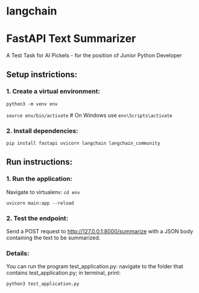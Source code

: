 # langchain
# FastAPI Text Summarizer
A Test Task for AI Pickels - for the position of Junior Python Developer

## Setup instrictions:
### 1. Create a virtual environment:

`python3 -m venv env`

`source env/bin/activate`  # On Windows use `env\Scripts\activate`

### 2. Install dependencies:

`pip install fastapi uvicorn langchain langchain_community`

## Run instructions:
### 1. Run the application:
Navigate to virtualenv: 
`cd env`

`uvicorn main:app --reload`

### 2. Test the endpoint:

Send a POST request to http://127.0.0.1:8000/summarize with a JSON body containing the text to be summarized.

### Details:
You can run the program test_application.py: navigate to the folder that contains test_application.py;
in terminal, print:

`python3 test_application.py
`
